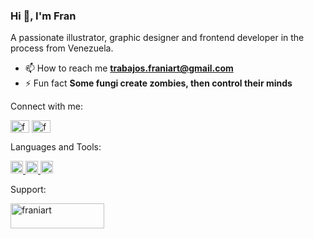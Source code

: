 ### Hi 👋, I'm Fran
A passionate illustrator, graphic designer and frontend developer in the process from Venezuela.

- 📫 How to reach me **trabajos.franiart@gmail.com**
- ⚡ Fun fact **Some fungi create zombies, then control their minds**

Connect with me:
<p align="left">
<a href="https://instagram.com/frani_art" target="blank"><img align="center" src="https://raw.githubusercontent.com/rahuldkjain/github-profile-readme-generator/master/src/images/icons/Social/instagram.svg" alt="frani_art" height="20" width="30" /></a>
<a href="https://www.behance.net/franiart" target="blank"><img align="center" src="https://raw.githubusercontent.com/rahuldkjain/github-profile-readme-generator/master/src/images/icons/Social/behance.svg" alt="franiart" height="20" width="30" /></a>
</p>

Languages and Tools:
<p align="left"> <a href="https://www.adobe.com/in/products/illustrator.html" target="_blank"> <img src="https://www.vectorlogo.zone/logos/adobe_illustrator/adobe_illustrator-icon.svg" alt="illustrator" width="20" height="20"/> </a> <a href="https://www.sketch.com/" target="_blank"> <img src="https://www.vectorlogo.zone/logos/sketchapp/sketchapp-icon.svg" alt="sketch" width="20" height="20"/> </a> <a href="https://www.adobe.com/products/xd.html" target="_blank"> <img src="https://cdn.worldvectorlogo.com/logos/adobe-xd.svg" alt="xd" width="20" height="20"/> </a> </p>

Support:
<p><a href="https://www.buymeacoffee.com/franiart"> <img align="left" src="https://cdn.buymeacoffee.com/buttons/v2/default-yellow.png" height="40" width="150" alt="franiart" /></a></p><br><br>
